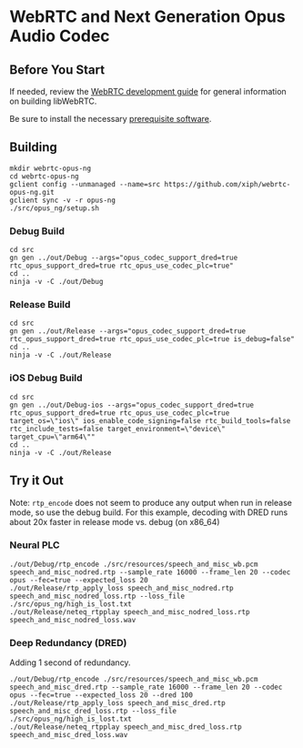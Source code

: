 # WebRTC and Next Generation Opus Audio Codec



## Before You Start
If needed, review the [WebRTC development guide](https://webrtc.github.io/webrtc-org/native-code/development/) for general information on building libWebRTC.

Be sure to install the necessary [prerequisite software](https://webrtc.github.io/webrtc-org/native-code/development/).


## Building
```
mkdir webrtc-opus-ng
cd webrtc-opus-ng
gclient config --unmanaged --name=src https://github.com/xiph/webrtc-opus-ng.git
gclient sync -v -r opus-ng
./src/opus_ng/setup.sh
```
### Debug Build
```
cd src
gn gen ../out/Debug --args="opus_codec_support_dred=true rtc_opus_support_dred=true rtc_opus_use_codec_plc=true"
cd ..
ninja -v -C ./out/Debug
```

### Release Build
```
cd src
gn gen ../out/Release --args="opus_codec_support_dred=true rtc_opus_support_dred=true rtc_opus_use_codec_plc=true is_debug=false"
cd ..
ninja -v -C ./out/Release
```
### iOS Debug Build
```
cd src
gn gen ../out/Debug-ios --args="opus_codec_support_dred=true rtc_opus_support_dred=true rtc_opus_use_codec_plc=true target_os=\"ios\" ios_enable_code_signing=false rtc_build_tools=false rtc_include_tests=false target_environment=\"device\" target_cpu=\"arm64\""
cd ..
ninja -v -C ./out/Release
```
## Try it Out

Note: `rtp_encode` does not seem to produce any output when run in release mode, so use the debug build. For this example, decoding with DRED runs about 20x faster in release mode vs. debug (on x86_64)

### Neural PLC
```
./out/Debug/rtp_encode ./src/resources/speech_and_misc_wb.pcm speech_and_misc_nodred.rtp --sample_rate 16000 --frame_len 20 --codec opus --fec=true --expected_loss 20
./out/Release/rtp_apply_loss speech_and_misc_nodred.rtp speech_and_misc_nodred_loss.rtp --loss_file ./src/opus_ng/high_is_lost.txt
./out/Release/neteq_rtpplay speech_and_misc_nodred_loss.rtp speech_and_misc_nodred_loss.wav
```

### Deep Redundancy (DRED)
Adding 1 second of redundancy.
```
./out/Debug/rtp_encode ./src/resources/speech_and_misc_wb.pcm speech_and_misc_dred.rtp --sample_rate 16000 --frame_len 20 --codec opus --fec=true --expected_loss 20 --dred 100
./out/Release/rtp_apply_loss speech_and_misc_dred.rtp speech_and_misc_dred_loss.rtp --loss_file ./src/opus_ng/high_is_lost.txt
./out/Release/neteq_rtpplay speech_and_misc_dred_loss.rtp speech_and_misc_dred_loss.wav

```